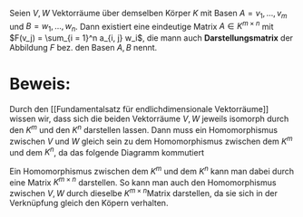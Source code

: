 Seien $V, W$ Vektorräume über demselben Körper $K$ mit Basen $A = v_1, …, v_m$ und $B = w_1, …, w_n$. Dann existiert eine eindeutige Matrix $A \in K^{m \times n}$ mit
$F(v_j) = \sum_{i = 1}^n a_{i, j} w_i$, die mann auch **Darstellungsmatrix** der Abbildung $F$ bez. den Basen $A, B$ nennt.  

# Beweis:
Durch den [[Fundamentalsatz für endlichdimensionale Vektorräume]] wissen wir, dass sich die beiden Vektorräume $V, W$ jeweils isomorph durch den $K^m$ und den $K^n$ darstellen lassen.
Dann muss ein Homomorphismus zwischen $V$ und $W$ gleich sein zu dem Homomorphismus zwischen dem $K^m$ und dem $K^n$, da das folgende Diagramm kommutiert


Ein Homomorphismus zwischen dem $K^m$ und dem $K^n$ kann man dabei durch eine Matrix $K^{m \times n}$ darstellen. 
So kann man auch den Homomorphismus zwischen $V, W$ durch dieselbe $K^{m \times n}$Matrix darstellen, da sie sich in der Verknüpfung gleich den Köpern verhalten. 

